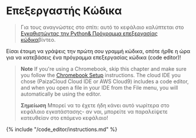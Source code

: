 # Επεξεργαστής Κώδικα

> Για τους αναγνώστες στο σπίτι: αυτό το κεφάλαιο καλύπτεται στο [ Εγκαθιστώντας την Python& Πρόγραμμα επεξεργασίας κώδικα](https://www.youtube.com/watch?v=pVTaqzKZCdA&t=4m43s)βίντεο.

Είσαι έτοιμη να γράψεις την πρώτη σου γραμμή κώδικα, οπότε ήρθε η ώρα για να κατεβάσεις ένα πρόγραμμα επεξεργασίας κώδικα (code editor)!

> **Note** If you're using a Chromebook, skip this chapter and make sure you follow the [Chromebook Setup](../chromebook_setup/README.md) instructions. The cloud IDE you chose (PaizaCloud Cloud IDE or AWS Cloud9) includes a code editor, and when you open a file in your IDE from the File menu, you will automatically be using the editor.
> 
> **Σημείωση** Μπορεί να το έχετε ήδη κάνει αυτό νωρίτερα στο κεφάλαιο εγκατάστασης- αν ναι, μπορείτε να παραλείψετε κατευθείαν στο επόμενο κεφάλαιο!

{% include "/code_editor/instructions.md" %}